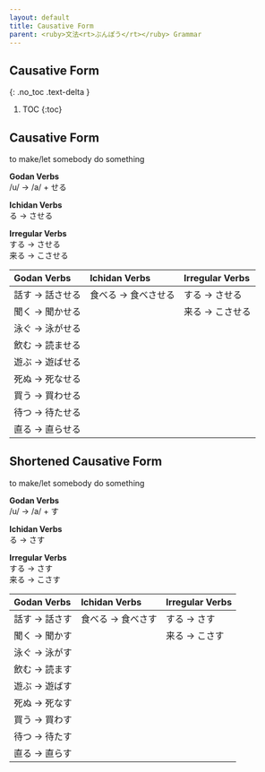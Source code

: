 ```yaml
---
layout: default
title: Causative Form
parent: <ruby>文法<rt>ぶんぽう</rt></ruby> Grammar
---
```


## Causative Form
{: .no_toc .text-delta }

1. TOC
{:toc}

## Causative Form
to make/let somebody do something

**Godan Verbs**  
/u/ → /a/ + せる

**Ichidan Verbs**  
る → させる

**Irregular Verbs**  
する → させる  
来る → こさせる

| Godan Verbs     | Ichidan Verbs       | Irregular Verbs |
|:--------------- |:------------------- |:--------------- |
| 話す → 話させる | 食べる → 食べさせる | する → させる   |
| 聞く → 聞かせる |                     | 来る → こさせる |
| 泳ぐ → 泳がせる |                     |                 |
| 飲む → 読ませる |                     |                 |
| 遊ぶ → 遊ばせる |                     |                 |
| 死ぬ → 死なせる |                     |                 |
| 買う → 買わせる |                     |                 |
| 待つ → 待たせる |                     |                 |
| 直る → 直らせる |                     |                 |

## Shortened Causative Form
to make/let somebody do something

**Godan Verbs**  
/u/ → /a/ + す

**Ichidan Verbs**  
る → さす

**Irregular Verbs**  
する → さす  
来る → こさす

| Godan Verbs   | Ichidan Verbs     | Irregular Verbs |
|:------------- |:----------------- |:--------------- |
| 話す → 話さす | 食べる → 食べさす | する → さす     |
| 聞く → 聞かす |                   | 来る → こさす   |
| 泳ぐ → 泳がす |                   |                 |
| 飲む → 読ます |                   |                 |
| 遊ぶ → 遊ばす |                   |                 |
| 死ぬ → 死なす |                   |                 |
| 買う → 買わす |                   |                 |
| 待つ → 待たす |                   |                 |
| 直る → 直らす |                   |                 |
